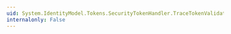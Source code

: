 ```yaml
---
uid: System.IdentityModel.Tokens.SecurityTokenHandler.TraceTokenValidationFailure(System.IdentityModel.Tokens.SecurityToken,System.String)
internalonly: False
---
```

